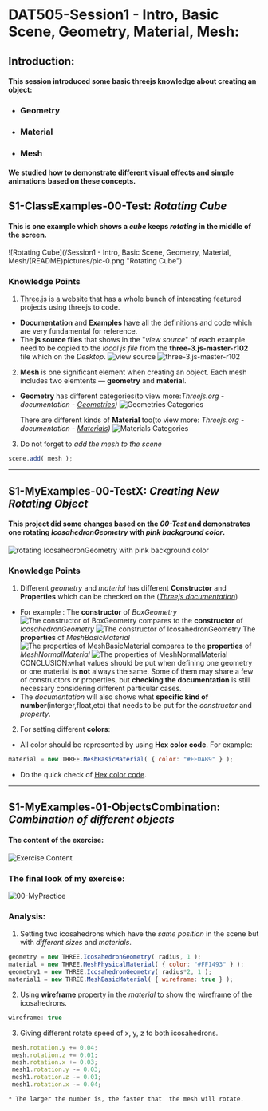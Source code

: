# DAT505-Session1 - Intro, Basic Scene, Geometry, Material, Mesh:
## Introduction:
#### This session introduced some basic threejs knowledge about creating an object:
  * ### Geometry
  * ### Material
  * ### Mesh
#### We studied how to demonstrate different visual effects and simple animations based on these concepts.
## S1-ClassExamples-00-Test: *Rotating Cube*
#### This is one example which shows a *cube* keeps *rotating* in the middle of the screen.
![Rotating Cube](/Session1 - Intro, Basic Scene, Geometry, Material, Mesh/(README)pictures/pic-0.png "Rotating Cube")
### Knowledge Points
1. [Three.js](https://threejs.org) is a website that has a whole bunch of interesting featured projects using threejs to code.
 * **Documentation** and **Examples** have all the definitions and code which are very fundamental for reference.
  * The **js source files** that shows in the "*view source*" of each example need to be copied to the *local js file* from the __three-3.js-master-r102__ file which on the *Desktop*.
  ![view source](/Session1/(README)pictures/pic-1.png "view source")
    ![three-3.js-master-r102](/Session1/(README)pictures/pic-2.png "three-3.js-master-r102")
2. **Mesh** is one significant element when creating an object. Each mesh includes two elemtents — **geometry** and **material**.
  * **Geometry** has different categories(to view more:*Threejs.org - documentation -  [Geometries](https://threejs.org/docs/index.html#api/en/geometries/BoxGeometry))*
 ![Geometries Categories](/Session1/(README)pictures/pic-3.png "Geometries Categories")

    There are different kinds of **Material** too(to view more: *Threejs.org - documentation -  [Materials](https://threejs.org/docs/index.html#api/en/materials/LineBasicMaterial))*
![Materials Categories](/Session1/(README)pictures/pic-4.png "Materials Categories")

3. Do not forget to *add the mesh to the scene*
```javascript
scene.add( mesh );
```

********************


## S1-MyExamples-00-TestX: *Creating New Rotating Object*
#### This project did some changes based on the *00-Test* and demonstrates one rotating *IcosahedronGeometry* with *pink background color*.
![rotating IcosahedronGeometry with pink background color](/Session1/(README)pictures/pic-5-.png "rotating IcosahedronGeometry with pink background color")
### Knowledge Points
1. Different *geometry* and *material* has different **Constructor** and **Properties** which can be checked on the (*[Threejs documentation](https://threejs.org/docs)*)
 * For example : The **constructor** of *BoxGeometry*
 ![The constructor of BoxGeometry](/Session1/(README)pictures/pic-7.png "The constructor of BoxGeometry")
 compares to the **constructor** of *IcosahedronGeometry*
  ![The constructor of IcosahedronGeometry](/Session1/(README)pictures/pic-8.png "The constructor of IcosahedronGeometry")
  The **properties** of *MeshBasicMaterial*
    ![The properties of MeshBasicMaterial](/Session1/(README)pictures/pic-9.png "The properties of MeshBasicMaterial")
    compares to the **properties** of *MeshNormalMaterial*
        ![The properties of MeshNormalMaterial](/Session1/(README)pictures/pic-10.png "The properties of MeshNormalMaterial")
 CONCLUSION:what values should be put when defining one geometry or one material is **not** always the same. Some of them may share a few of constructors or properties, but **checking the documentation** is still necessary considering different particular cases.
 * The *documentation* will also shows what **specific kind of number**(interger,float,etc) that needs to be put for the *constructor* and *property*.
2. For setting different __colors__:
 * All color should be represented by using **Hex color code**. For example:
 ```javascript
 material = new THREE.MeshBasicMaterial( { color: "#FFDAB9" } );
 ```
 * Do the quick check of [Hex color code](https://www.cnblogs.com/summary-2017/p/7504126.html).

********************

 ## S1-MyExamples-01-ObjectsCombination: *Combination of different objects*
 #### The content of the exercise:
 ![Exercise Content](/Session1/(README)pictures/pic-12.png "Exercise Content")
 ### The final look of my exercise:
 ![00-MyPractice](/Session1/(README)pictures/pic-11.png "00-MyPractice")
 ### Analysis:
 1. Setting two icosahedrons which have the *same position* in the scene but with *different sizes* and *materials*.
 ```javascript
 geometry = new THREE.IcosahedronGeometry( radius, 1 );
material = new THREE.MeshPhysicalMaterial( { color: "#FF1493" } );
geometry1 = new THREE.IcosahedronGeometry( radius*2, 1 );
 material1 = new THREE.MeshBasicMaterial( { wireframe: true } );
 ```
 2. Using **wireframe** property in the *material* to show the wireframe of the icosahedrons.
 ```javascript
 wireframe: true
 ```
 3. Giving different rotate speed of x, y, z to both icosahedrons.
  ```javascript
   mesh.rotation.y += 0.04;
   mesh.rotation.z += 0.01;
   mesh.rotation.x += 0.03;
   mesh1.rotation.y -= 0.03;
   mesh1.rotation.z -= 0.01;
   mesh1.rotation.x -= 0.04;
 ```
    * The larger the number is, the faster that  the mesh will rotate.
